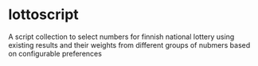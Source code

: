 # lottoscript
A script collection to select numbers for finnish national lottery using existing results and their weights from different groups of nubmers based on configurable preferences
